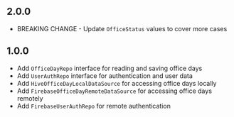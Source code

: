 ## 2.0.0

* BREAKING CHANGE - Update `OfficeStatus` values to cover more cases

## 1.0.0

* Add `OfficeDayRepo` interface for reading and saving office days
* Add `UserAuthRepo` interface for authentication and user data
* Add `HiveOfficeDayLocalDataSource` for accessing office days locally
* Add `FirebaseOfficeDayRemoteDataSource` for accessing office days remotely
* Add `FirebaseUserAuthRepo` for remote authentication